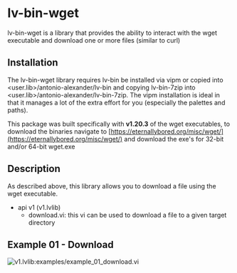 
# lv-bin-wget

lv-bin-wget is a library that provides the ability to interact with the wget executable and download one or more files (similar to curl)

## Installation

The lv-bin-wget library requires lv-bin be installed via vipm or copied into <user.lib>/antonio-alexander/lv-bin and copying lv-bin-7zip into <user.lib>/antonio-alexander/lv-bin-7zip. The vipm installation is ideal in that it manages a lot of the extra effort for you (especially the palettes and paths).

This package was built specifically with **v1.20.3** of the wget executables, to download the binaries navigate to [https://eternallybored.org/misc/wget/](https://eternallybored.org/misc/wget/) and download the exe's for 32-bit and/or 64-bit wget.exe

## Description

As described above, this library allows you to download a file using the wget executable.

* api v1 (v1.lvlib)
  * download.vi: this vi can be used to download a file to a given target directory

## Example 01 - Download

![v1.lvlib:examples/example_01_download.vi](../../doc/lv-bin-wget/v1_example_01_download.png "Make Installer")
